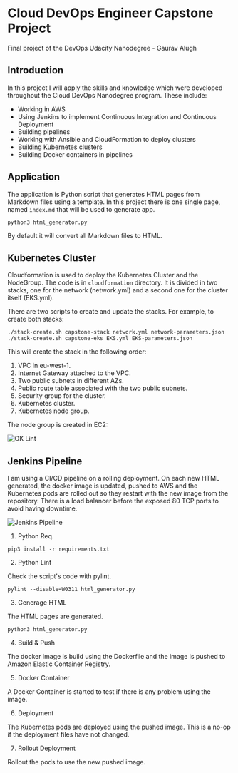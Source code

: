 # Cloud DevOps Engineer Capstone Project

 Final project of the DevOps Udacity Nanodegree - Gaurav Alugh

## Introduction

In this project I will apply the skills and knowledge which were developed throughout the Cloud DevOps Nanodegree program. These include:

- Working in AWS
- Using Jenkins to implement Continuous Integration and Continuous Deployment
- Building pipelines
- Working with Ansible and CloudFormation to deploy clusters
- Building Kubernetes clusters
- Building Docker containers in pipelines

## Application

The application is Python script that generates HTML pages from Markdown files using a template. In this project there is one single page, named `index.md` that will be used to generate app.

```
python3 html_generator.py 
```

By default it will convert all Markdown files to HTML.

## Kubernetes Cluster

Cloudformation is used to deploy the Kubernetes Cluster and the NodeGroup. The code is in `cloudformation` directory. It is divided in two stacks, one for the network (network.yml) and a second one for the cluster itself (EKS.yml).

There are two scripts to create and update the stacks. For example, to create both stacks:

```
./stack-create.sh capstone-stack network.yml network-parameters.json
./stack-create.sh capstone-eks EKS.yml EKS-parameters.json
```
This will create the stack in the following order:

1. VPC in eu-west-1.
2. Internet Gateway attached to the VPC.
3. Two public subnets in different AZs.
4. Public route table associated with the two public subnets.
5. Security group for the cluster.
6. Kubernetes cluster.
7. Kubernetes node group.

The node group is created in EC2:

![OK Lint](./doc/ec2.png)

## Jenkins Pipeline

I am using a CI/CD pipeline on a rolling deployment. On each new HTML generated, the docker image is updated, pushed to AWS and the Kubernetes pods are rolled out so they restart with the new image from the repository. There is a load balancer before the exposed 80 TCP ports to avoid having downtime. 

![Jenkins Pipeline](./doc/pipeline_steps.png)

1. Python Req.

```
pip3 install -r requirements.txt
```

2. Python Lint

Check the script's code with pylint. 

```
pylint --disable=W0311 html_generator.py
```

3. Generage HTML

The HTML pages are generated.

```
python3 html_generator.py
```

4. Build & Push

The docker image is build using the Dockerfile and the image is pushed to Amazon Elastic Container Registry.

5. Docker Container

A Docker Container is started to test if there is any problem using the image.

6. Deployment

The Kubernetes pods are deployed using the pushed image. This is a no-op if the deployment files have not changed.

7. Rollout Deployment

Rollout the pods to use the new pushed image.


